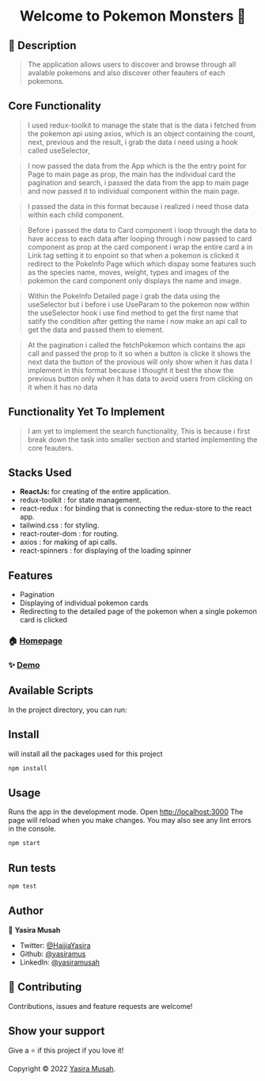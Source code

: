 <h1 align="center">Welcome to Pokemon Monsters 👋</h1>

## 📝 Description

  > The application allows users to discover and browse through all avalable pokemons and also discover other feauters of each pokemons. 

## Core Functionality 

<P>

  > I used redux-toolkit to manage the state that is the data i fetched from the pokemon api using axios, which is an object containing the count, next, previous and the result, i grab the data i need using a hook called useSelector, 

  > I now passed the data from the App which is the the entry point for Page  to main page as prop,
  the main has the individual card the pagination and search, i passed the data from the app to main page and now passed it to individual component within the main page. 
  
  > I passed the data in this format because i realized i need those data within each child component.

  > Before i passed the data to Card component i loop through the data to have access to each data after looping through i now passed to card component as prop
  at the card component i wrap the entire card a in Link tag setting it to enpoint so that when a pokemon is clicked it redirect to the PokeInfo Page which which dispay some features such as the species name, moves, weight, types and images of the pokemon the card component only displays the name and image.

  > Within the PokeInfo Detailed page i grab the data using the useSelector but i before i use UseParam to the pokemon 
  now within the useSelector hook i use find method to get the first name that satify the condition 
  after getting the name i now make an api call to get the data and passed them to element.

  >At the pagination i called the fetchPokemon which contains the api call and passed the prop to it so when a button is clicke it shows the next data
  the button of the provious will only show when it has data I implement in this format because i thought it best the show the previous button only when it has data to avoid users from clicking on it when it has no data

</P>

## Functionality Yet To Implement

> I am yet to implement the search functionality,
 This is because i first break down the task into smaller section and started implementing the core feauters.

## Stacks Used

 * <strong> ReactJs: </strong> for creating of the entire application.
 * redux-toolkit : for state management. 
 * react-redux : for binding that is connecting the redux-store to the react app.
 * tailwind.css : for styling.
 * react-router-dom : for routing.
 * axios : for making of api calls.
 * react-spinners : for displaying of the loading spinner

## Features

  * Pagination  
  * Displaying of individual pokemon cards
  * Redirecting to the detailed page of the pokemon when a single pokemon card is clicked


<!-- ### 🏠 [Homepage](https://github.com/yasiramus/pokemon.git) -->
### 🏠 [Homepage](App)

### ✨ [Demo](http://pokemon-eta-black.vercel.app/)

## Available Scripts
<p>In the project directory, you can run:</p>

## Install

<p>will install all the packages used for this project</p>

```sh
npm install
```

## Usage

  <p>Runs the app in the development mode. Open <a href="http://localhost:3000" target="_blank">http://localhost:3000</a> 
    The page will reload when you make changes. You may also see any lint errors in the console.
  </p>

```sh
npm start
```

## Run tests

```sh
npm test
```

## Author

👤 **Yasira Musah**

* Twitter: [@HajjiaYasira](https://twitter.com/HajjiaYasira)
* Github: [@yasiramus](https://github.com/yasiramus)
* LinkedIn: [@yasiramusah](https://linkedin.com/in/yasiramusah)

## 🤝 Contributing

Contributions, issues and feature requests are welcome!

## Show your support

Give a ⭐️ if this project if you love  it!

Copyright © 2022 [Yasira Musah](https://github.com/yasiramus).